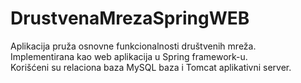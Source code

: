 # DrustvenaMrezaSpringWEB

Aplikacija pruža osnovne funkcionalnosti društvenih mreža.<br/>
Implementirana kao web aplikacija u Spring framework-u.<br/>
Korišćeni su relaciona baza MySQL baza i Tomcat aplikativni server.

